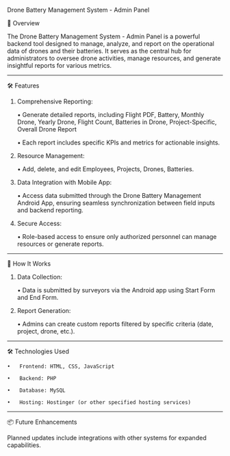 Drone Battery Management System - Admin Panel

📘 Overview

The Drone Battery Management System - Admin Panel is a powerful backend tool designed to manage, analyze, and report on the operational data of drones and their batteries. It serves as the central hub for administrators to oversee drone activities, manage resources, and generate insightful reports for various metrics.
________________________________________
🛠️ Features

1.	Comprehensive Reporting:

    •	Generate detailed reports, including Flight PDF, Battery, Monthly Drone, Yearly Drone, Flight Count, Batteries in Drone, Project-Specific, Overall Drone Report

    •	Each report includes specific KPIs and metrics for actionable insights.

2.	Resource Management:

    •	Add, delete, and edit Employees, Projects, Drones, Batteries.

3.	Data Integration with Mobile App:

    •	Access data submitted through the Drone Battery Management Android App, ensuring seamless synchronization between field inputs and backend reporting.

4.	Secure Access:

    • Role-based access to ensure only authorized personnel can manage resources or generate reports.
________________________________________
🚀 How It Works

1.	Data Collection:

    •	Data is submitted by surveyors via the Android app using Start Form and End Form.

2.	Report Generation:

    •	Admins can create custom reports filtered by specific criteria (date, project, drone, etc.).
    
________________________________________
🛠️ Technologies Used

    •	Frontend: HTML, CSS, JavaScript

    •	Backend: PHP

    •	Database: MySQL

    •	Hosting: Hostinger (or other specified hosting services)
________________________________________
📦 Future Enhancements

Planned updates include integrations with other systems for expanded capabilities.

